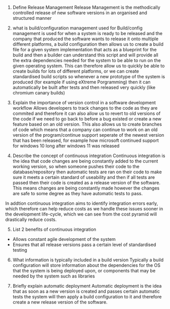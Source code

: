 1. Define Release Management
Release Management is the methodically controlled release of new software versions in an organised and structured manner

2. what is build/configuration management used for
Build/config management is used for when a system is ready to be released and the company that produced the software wants to release it onto multiple different platforms, a build configuration then allows us to create a build file for a given system implementation that acts as a blueprint for the build and then a builder can understand this script and will provide all the extra dependencies needed for the system to be able to run on the given operating system. This can therefore allow us to quickly be able to create builds for lots of different platforms, or we can create standardised build scripts so whenever a new prototype of the system is produced (for example if using eXtreme Porgramming) then it can automatically be built after tests and then released very quickly (like chromium canary builds)

3. Explain the importance of version control in a software development workflow 
Allows developers to track changes to the code as they are commited and therefore it can also allow us to revert to old versions of the code if we need to go back to before a bug existed or create a new feature based on an old version. This also allows us to create branches of code which means that a company can continue to work on an old version of the program/continue support seperate of the newest version that has been released, for example how microsoft continued support for windows 10 long after windows 11 was released

4. Describe the concept of continuous integration
Continuous integration is the idea that code changes are being constantly added to the current working version, so when someone pushes their code to the database/repository then automatic tests are ran on their code to make sure it meets a certain standard of useability and then if all tests are passed then their code is created as a release version of the software. This means changes are being constantly made however the changes are safe to some degree as they have automatic tests to pass.

In addtion continuous integration aims to identify integration errors early, which therefore can help reduce costs as we handle these issues sooner in the development life-cycle, which we can see from the cost pyramid will drastically reduce costs.

5. List 2 benefits of continuous integration
- Allows constant agile development of the system
- Ensures that all release versions pass a certain level of standardised testing

6. What information is typically included in a build version
Typically a build configuration will store information about the dependencies for the OS that the system is being deployed upon, or components that may be needed by the system such as libraries

7. Briefly explain automatic deployment
Automatic deployment is the idea that as soon as a new version is created and passes certain automatic tests the system will then apply a build configuration to it and therefore create a new release version of the software.